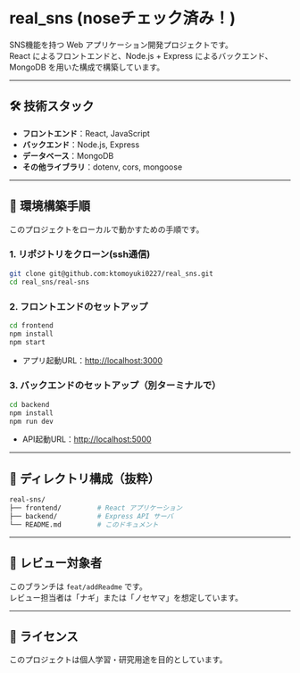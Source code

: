 # real_sns (noseチェック済み！)

SNS機能を持つ Web アプリケーション開発プロジェクトです。  
React によるフロントエンドと、Node.js + Express によるバックエンド、MongoDB を用いた構成で構築しています。

---

## 🛠 技術スタック

- **フロントエンド**：React, JavaScript
- **バックエンド**：Node.js, Express
- **データベース**：MongoDB
- **その他ライブラリ**：dotenv, cors, mongoose

---

## 🚀 環境構築手順

このプロジェクトをローカルで動かすための手順です。

### 1. リポジトリをクローン(ssh通信)

```bash
git clone git@github.com:ktomoyuki0227/real_sns.git
cd real_sns/real-sns
```

### 2. フロントエンドのセットアップ

```bash
cd frontend
npm install
npm start
```

- アプリ起動URL：[http://localhost:3000](http://localhost:3000)

### 3. バックエンドのセットアップ（別ターミナルで）

```bash
cd backend
npm install
npm run dev
```

- API起動URL：[http://localhost:5000](http://localhost:5000)

---

## 📁 ディレクトリ構成（抜粋）

```bash
real-sns/
├── frontend/         # React アプリケーション
├── backend/          # Express API サーバ
└── README.md         # このドキュメント
```

---

## 👥 レビュー対象者

このブランチは `feat/addReadme` です。  
レビュー担当者は「ナギ」または「ノセヤマ」を想定しています。

---

## 📝 ライセンス

このプロジェクトは個人学習・研究用途を目的としています。
